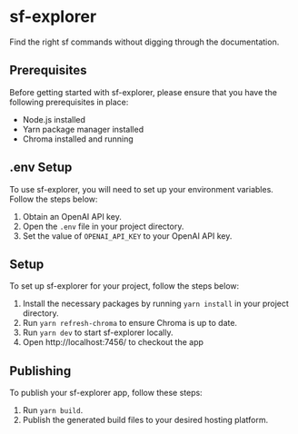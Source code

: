 # sf-explorer

Find the right sf commands without digging through the documentation.


## Prerequisites

Before getting started with sf-explorer, please ensure that you have the following prerequisites in place:

- Node.js installed
- Yarn package manager installed
- Chroma installed and running

## .env Setup

To use sf-explorer, you will need to set up your environment variables. Follow the steps below:

1. Obtain an OpenAI API key.
2. Open the `.env` file in your project directory.
3. Set the value of `OPENAI_API_KEY` to your OpenAI API key.

## Setup

To set up sf-explorer for your project, follow the steps below:

1. Install the necessary packages by running `yarn install` in your project directory.
2. Run `yarn refresh-chroma` to ensure Chroma is up to date.
3. Run `yarn dev` to start sf-explorer locally.
4. Open http://localhost:7456/ to checkout the app

## Publishing

To publish your sf-explorer app, follow these steps:

1. Run `yarn build`.
2. Publish the generated build files to your desired hosting platform.

